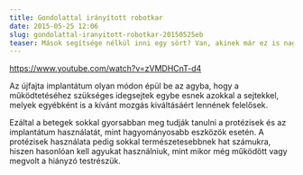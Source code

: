 ```yaml
---
title: Gondolattal irányított robotkar
date: 2015-05-25 12:06
slug: gondolattal-iranyitott-robotkar-20150525eb
teaser: Mások segítsége nélkül inni egy sört? Van, akinek már ez is nagy öröm lenne. Egy amerikai teljesen mozgásképtelen férfi egy új agyi implantátum segítségével tud mozgatni egy robotkart, amely segít neki a mindennapi feladatok elvégzésében.
---
```


https://www.youtube.com/watch?v=zVMDHCnT-d4

Az újfajta implantátum olyan módon épül be az agyba, hogy a működtetéséhez szükséges idegsejtek egybe esnek azokkal a sejtekkel, melyek egyébként is a kívánt mozgás kiváltásáért lennének felelősek.

Ezáltal a betegek sokkal gyorsabban meg tudják tanulni a protézisek és az implantátum használatát, mint hagyományosabb eszközök esetén. A protézisek használata pedig sokkal természetesebbnek hat számukra, hiszen hasonlóan kell agyukat használniuk, mint mikor még működött vagy megvolt a hiányzó testrészük.
